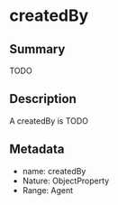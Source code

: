 # createdBy

## Summary

TODO

## Description

A createdBy is TODO

## Metadata

- name: createdBy
- Nature: ObjectProperty
- Range: Agent


